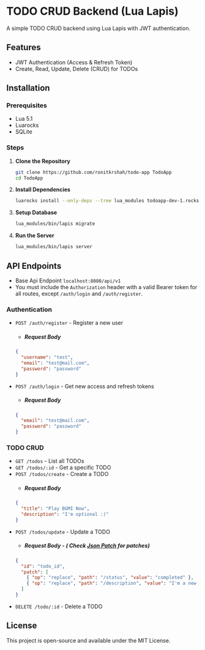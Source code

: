 # TODO CRUD Backend (Lua Lapis)

A simple TODO CRUD backend using Lua Lapis with JWT authentication.

## Features
- JWT Authentication (Access & Refresh Token)
- Create, Read, Update, Delete (CRUD) for TODOs

## Installation

### Prerequisites
- Lua 5.1
- Luarocks
- SQLite

### Steps
1. **Clone the Repository**
   ```sh
   git clone https://github.com/ronitkrshah/todo-app TodoApp
   cd TodoApp
   ```

2. **Install Dependencies**
   ```sh
   luarocks install --only-deps --tree lua_modules todoapp-dev-1.rockspec
   ```

3. **Setup Database**
   ```sh
   lua_modules/bin/lapis migrate
   ```

4. **Run the Server**
   ```sh
   lua_modules/bin/lapis server
   ```

## API Endpoints
- Base Api Endpoint `localhost:8080/api/v1`
- You must include the `Authorization` header with a valid Bearer token for all routes, except `/auth/login` and `/auth/register`.

### Authentication
- `POST /auth/register` - Register a new user
  - ##### Request Body
  ```json
  {
    "username": "test",
    "email": "test@mail.com",
    "password": "password"
  }
  ```
- `POST /auth/login` - Get new access and refresh tokens  
  - ##### Request Body
  ```json
  {
    "email": "test@mail.com",
    "password": "password"
  }
  ```

### TODO CRUD
- `GET /todos` - List all TODOs
- `GET /todos/:id` - Get a specific TODO
- `POST /todos/create` - Create a TODO
  - ##### Request Body
  ```json
  {
    "title": "Play BGMI Now",
    "description": "I'm optional :)"
  }
  ```
- `POST /todos/update` - Update a TODO
  - ##### Request Body - ( Check [Json Patch](https://jsonpatch.com/) for patches)
  ```json
  {
    "id": "todo_id",
    "patch": [
      { "op": "replace", "path": "/status", "value": "completed" },
      { "op": "replace", "path": "/description", "value": "I'm a new desc" },     
    ]
  }
  ```
- `DELETE /todo/:id` - Delete a TODO

## License
This project is open-source and available under the MIT License.

